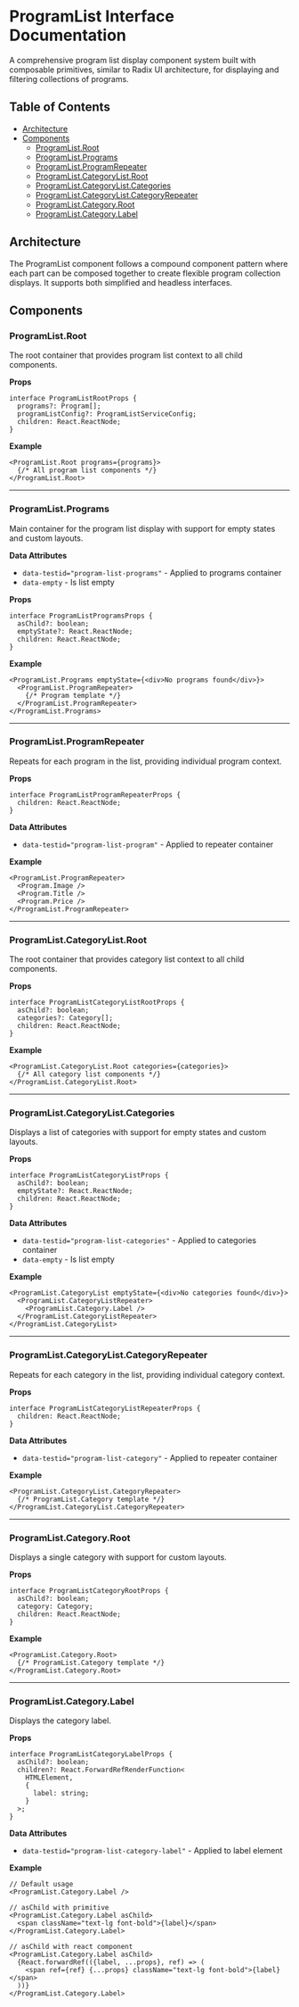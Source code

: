 # ProgramList Interface Documentation

A comprehensive program list display component system built with composable primitives, similar to Radix UI architecture, for displaying and filtering collections of programs.

## Table of Contents

- [Architecture](#architecture)
- [Components](#components)
  - [ProgramList.Root](#programlistroot)
  - [ProgramList.Programs](#programlistprograms)
  - [ProgramList.ProgramRepeater](#programlistprogramrepeater)
  - [ProgramList.CategoryList.Root](#programlistcategorylistroot)
  - [ProgramList.CategoryList.Categories](#programlistcategorylistcategories)
  - [ProgramList.CategoryList.CategoryRepeater](#programlistcategorylistcategoryrepeater)
  - [ProgramList.Category.Root](#programlistcategoryroot)
  - [ProgramList.Category.Label](#programlistcategorylabel)

## Architecture

The ProgramList component follows a compound component pattern where each part can be composed together to create flexible program collection displays. It supports both simplified and headless interfaces.

## Components

### ProgramList.Root

The root container that provides program list context to all child components.

**Props**

```tsx
interface ProgramListRootProps {
  programs?: Program[];
  programListConfig?: ProgramListServiceConfig;
  children: React.ReactNode;
}
```

**Example**

```tsx
<ProgramList.Root programs={programs}>
  {/* All program list components */}
</ProgramList.Root>
```

---

### ProgramList.Programs

Main container for the program list display with support for empty states and custom layouts.

**Data Attributes**

- `data-testid="program-list-programs"` - Applied to programs container
- `data-empty` - Is list empty

**Props**

```tsx
interface ProgramListProgramsProps {
  asChild?: boolean;
  emptyState?: React.ReactNode;
  children: React.ReactNode;
}
```

**Example**

```tsx
<ProgramList.Programs emptyState={<div>No programs found</div>}>
  <ProgramList.ProgramRepeater>
    {/* Program template */}
  </ProgramList.ProgramRepeater>
</ProgramList.Programs>
```

---

### ProgramList.ProgramRepeater

Repeats for each program in the list, providing individual program context.

**Props**

```tsx
interface ProgramListProgramRepeaterProps {
  children: React.ReactNode;
}
```

**Data Attributes**

- `data-testid="program-list-program"` - Applied to repeater container

**Example**

```tsx
<ProgramList.ProgramRepeater>
  <Program.Image />
  <Program.Title />
  <Program.Price />
</ProgramList.ProgramRepeater>
```

---

### ProgramList.CategoryList.Root

The root container that provides category list context to all child components.

**Props**

```tsx
interface ProgramListCategoryListRootProps {
  asChild?: boolean;
  categories?: Category[];
  children: React.ReactNode;
}
```

**Example**

```tsx
<ProgramList.CategoryList.Root categories={categories}>
  {/* All category list components */}
</ProgramList.CategoryList.Root>
```

---

### ProgramList.CategoryList.Categories

Displays a list of categories with support for empty states and custom layouts.

**Props**

```tsx
interface ProgramListCategoryListProps {
  asChild?: boolean;
  emptyState?: React.ReactNode;
  children: React.ReactNode;
}
```

**Data Attributes**

- `data-testid="program-list-categories"` - Applied to categories container
- `data-empty` - Is list empty

**Example**

```tsx
<ProgramList.CategoryList emptyState={<div>No categories found</div>}>
  <ProgramList.CategoryListRepeater>
    <ProgramList.Category.Label />
  </ProgramList.CategoryListRepeater>
</ProgramList.CategoryList>
```

---

### ProgramList.CategoryList.CategoryRepeater

Repeats for each category in the list, providing individual category context.

**Props**

```tsx
interface ProgramListCategoryListRepeaterProps {
  children: React.ReactNode;
}
```

**Data Attributes**

- `data-testid="program-list-category"` - Applied to repeater container

**Example**

```tsx
<ProgramList.CategoryList.CategoryRepeater>
  {/* ProgramList.Category template */}
</ProgramList.CategoryList.CategoryRepeater>
```

---

### ProgramList.Category.Root

Displays a single category with support for custom layouts.

**Props**

```tsx
interface ProgramListCategoryRootProps {
  asChild?: boolean;
  category: Category;
  children: React.ReactNode;
}
```

**Example**

```tsx
<ProgramList.Category.Root>
  {/* ProgramList.Category template */}
</ProgramList.Category.Root>
```

---

### ProgramList.Category.Label

Displays the category label.

**Props**

```tsx
interface ProgramListCategoryLabelProps {
  asChild?: boolean;
  children?: React.ForwardRefRenderFunction<
    HTMLElement,
    {
      label: string;
    }
  >;
}
```

**Data Attributes**

- `data-testid="program-list-category-label"` - Applied to label element

**Example**

```tsx
// Default usage
<ProgramList.Category.Label />

// asChild with primitive
<ProgramList.Category.Label asChild>
  <span className="text-lg font-bold">{label}</span>
</ProgramList.Category.Label>

// asChild with react component
<ProgramList.Category.Label asChild>
  {React.forwardRef(({label, ...props}, ref) => (
    <span ref={ref} {...props} className="text-lg font-bold">{label}</span>
  ))}
</ProgramList.Category.Label>
```
